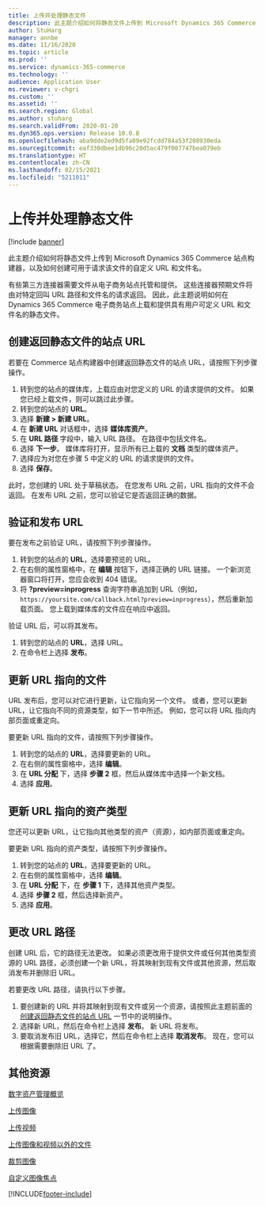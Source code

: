 ```yaml
---
title: 上传并处理静态文件
description: 此主题介绍如何将静态文件上传到 Microsoft Dynamics 365 Commerce 站点构建器，以及如何创建可用于请求该文件的自定义 URL 和文件名。
author: StuHarg
manager: annbe
ms.date: 11/16/2020
ms.topic: article
ms.prod: ''
ms.service: dynamics-365-commerce
ms.technology: ''
audience: Application User
ms.reviewer: v-chgri
ms.custom: ''
ms.assetid: ''
ms.search.region: Global
ms.author: stuharg
ms.search.validFrom: 2020-01-20
ms.dyn365.ops.version: Release 10.0.8
ms.openlocfilehash: aba9dde2ed9d5fa09e92fcdd784a53f208930eda
ms.sourcegitcommit: eaf330dbee1db96c20d5ac479f007747bea079eb
ms.translationtype: HT
ms.contentlocale: zh-CN
ms.lasthandoff: 02/15/2021
ms.locfileid: "5211011"
---
```

# <a name="upload-and-serve-static-files"></a>上传并处理静态文件

[!include [banner](includes/banner.md)]

此主题介绍如何将静态文件上传到 Microsoft Dynamics 365 Commerce 站点构建器，以及如何创建可用于请求该文件的自定义 URL 和文件名。

有些第三方连接器需要文件从电子商务站点托管和提供。 这些连接器预期文件将由对特定回叫 URL 路径和文件名的请求返回。 因此，此主题说明如何在 Dynamics 365 Commerce 电子商务站点上载和提供具有用户可定义 URL 和文件名的静态文件。

## <a name="create-a-site-url-that-returns-a-static-file"></a>创建返回静态文件的站点 URL

若要在 Commerce 站点构建器中创建返回静态文件的站点 URL，请按照下列步骤操作。

1. 转到您的站点的媒体库，上载应由对您定义的 URL 的请求提供的文件。 如果您已经上载文件，则可以跳过此步骤。
1. 转到您的站点的 **URL**。
1. 选择 **新建 \> 新建 URL**。
1. 在 **新建 URL** 对话框中，选择 **媒体库资产**。
1. 在 **URL 路径** 字段中，输入 URL 路径。 在路径中包括文件名。
1. 选择 **下一步**。 媒体库将打开，显示所有已上载的 **文档** 类型的媒体资产。
1. 选择应为对您在步骤 5 中定义的 URL 的请求提供的文件。
1. 选择 **保存**。

此时，您创建的 URL 处于草稿状态。 在您发布 URL 之前，URL 指向的文件不会返回。 在发布 URL 之前，您可以验证它是否返回正确的数据。

## <a name="validate-and-publish-a-url"></a>验证和发布 URL

要在发布之前验证 URL，请按照下列步骤操作。

1. 转到您的站点的 **URL**，选择要预览的 URL。
2. 在右侧的属性窗格中，在 **编辑** 按钮下，选择正确的 URL 链接。 一个新浏览器窗口将打开，您应会收到 404 错误。
3. 将 **?preview=inprogress** 查询字符串追加到 URL（例如，`https://yoursite.com/callback.html?preview=inprogress`），然后重新加载页面。 您上载到媒体库的文件应在响应中返回。

验证 URL 后，可以将其发布。

1. 转到您的站点的 **URL**，选择 URL。
2. 在命令栏上选择 **发布**。

## <a name="update-the-file-that-a-url-points-to"></a>更新 URL 指向的文件

URL 发布后，您可以对它进行更新，让它指向另一个文件。 或者，您可以更新 URL，让它指向不同的资源类型，如下一节中所述。 例如，您可以将 URL 指向内部页面或重定向。

要更新 URL 指向的文件，请按照下列步骤操作。

1. 转到您的站点的 **URL**，选择要更新的 URL。
1. 在右侧的属性窗格中，选择 **编辑**。
1. 在 **URL 分配** 下，选择 **步骤 2** 框，然后从媒体库中选择一个新文档。
1. 选择 **应用**。

## <a name="update-the-asset-type-that-a-url-points-to"></a>更新 URL 指向的资产类型

您还可以更新 URL，让它指向其他类型的资产（资源），如内部页面或重定向。

要更新 URL 指向的资产类型，请按照下列步骤操作。

1. 转到您的站点的 **URL**，选择要更新的 URL。
1. 在右侧的属性窗格中，选择 **编辑**。
1. 在 **URL 分配** 下，在 **步骤 1** 下，选择其他资产类型。
1. 选择 **步骤 2** 框，然后选择新资产。
1. 选择 **应用**。

## <a name="change-the-url-path"></a>更改 URL 路径

创建 URL 后，它的路径无法更改。 如果必须更改用于提供文件或任何其他类型资源的 URL 路径，必须创建一个新 URL，将其映射到现有文件或其他资源，然后取消发布并删除旧 URL。

若要更改 URL 路径，请执行以下步骤。

1. 要创建新的 URL 并将其映射到现有文件或另一个资源，请按照此主题前面的[创建返回静态文件的站点 URL](#create-a-site-url-that-returns-a-static-file) 一节中的说明操作。
1. 选择新 URL，然后在命令栏上选择 **发布**。 新 URL 将发布。
1. 要取消发布旧 URL，选择它，然后在命令栏上选择 **取消发布**。 现在，您可以根据需要删除旧 URL 了。

## <a name="additional-resources"></a>其他资源

[数字资产管理概览](dam-overview.md)

[上传图像](dam-upload-images.md)

[上传视频](dam-upload-video.md)

[上传图像和视频以外的文件](dam-upload-files.md)

[裁剪图像](dam-crop-images.md)

[自定义图像焦点](dam-custom-focal-point.md)


[!INCLUDE[footer-include](../includes/footer-banner.md)]